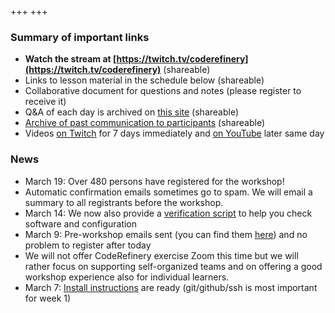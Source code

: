 +++
+++

### Summary of important links

- **Watch the stream at [https://twitch.tv/coderefinery](https://twitch.tv/coderefinery)** (shareable)
- Links to lesson material in the schedule below (shareable)
- Collaborative document for questions and notes (please register to receive it)
- Q&A of each day is archived on [this site](questions/) (shareable)
- [Archive of past communication to participants](communication/) (shareable)
- Videos [on Twitch](https://www.twitch.tv/coderefinery/videos) for 7 days immediately
  and [on YouTube](https://www.youtube.com/playlist?list=PLpLblYHCzJACsZllghoLA4JBMjkTk0eq4) later same day


### News

- March 19: Over 480 persons have registered for the workshop!
- Automatic confirmation emails sometimes go to spam. We will email a summary to all registrants before the workshop.
- March 14: We now also provide a [verification script](https://coderefinery.github.io/installation/#overall-verification)
  to help you check software and configuration
- March 9: Pre-workshop emails sent (you can find them [here](communication/)) and no problem to register after today
- We will not offer CodeRefinery exercise Zoom this time but we will rather focus on supporting self-organized teams and on
  offering a good workshop experience also for individual learners.
- March 7: [Install instructions](https://coderefinery.github.io/installation/) are ready (git/github/ssh is most important for week 1)
